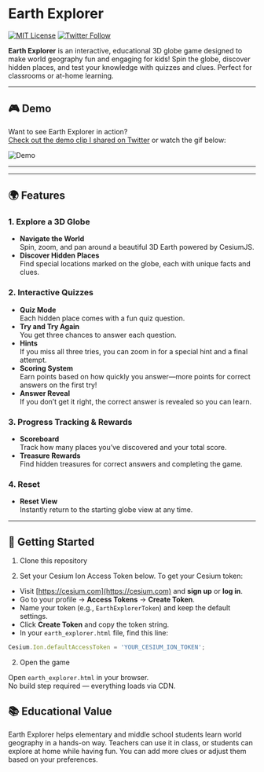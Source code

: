 # Earth Explorer

[![MIT License](https://img.shields.io/badge/license-MIT-green.svg)](LICENSE)
[![Twitter Follow](https://img.shields.io/twitter/follow/pandeyparul?style=social)](https://twitter.com/pandeyparul)

**Earth Explorer** is an interactive, educational 3D globe game designed to make world geography fun and engaging for kids! Spin the globe, discover hidden places, and test your knowledge with quizzes and clues. Perfect for classrooms or at-home learning.

---

## 🎮 Demo

Want to see Earth Explorer in action?  
[Check out the demo clip I shared on Twitter](https://x.com/pandeyparul/status/1917578603845542365) or watch the gif below:

![Demo](Earth_Explorer.gif)


---


---

## 🌍 Features

### 1. Explore a 3D Globe

- **Navigate the World**  
  Spin, zoom, and pan around a beautiful 3D Earth powered by CesiumJS.
- **Discover Hidden Places**  
  Find special locations marked on the globe, each with unique facts and clues.

### 2. Interactive Quizzes

- **Quiz Mode**  
  Each hidden place comes with a fun quiz question.
- **Try and Try Again**  
  You get three chances to answer each question.
- **Hints**  
  If you miss all three tries, you can zoom in for a special hint and a final attempt.
- **Scoring System**  
  Earn points based on how quickly you answer—more points for correct answers on the first try!
- **Answer Reveal**  
  If you don’t get it right, the correct answer is revealed so you can learn.

### 3. Progress Tracking & Rewards

- **Scoreboard**  
  Track how many places you’ve discovered and your total score.
- **Treasure Rewards**  
  Find hidden treasures for correct answers and completing the game.


### 4. Reset 

- **Reset View**  
  Instantly return to the starting globe view at any time.

---

## 🚀 Getting Started

1. Clone this repository


2. Set your Cesium Ion Access Token below. To get your Cesium token:

- Visit [https://cesium.com](https://cesium.com) and **sign up** or **log in**.
- Go to your profile → **Access Tokens** → **Create Token**.
- Name your token (e.g., `EarthExplorerToken`) and keep the default settings.
- Click **Create Token** and copy the token string.
- In your `earth_explorer.html` file, find this line:

```javascript
Cesium.Ion.defaultAccessToken = 'YOUR_CESIUM_ION_TOKEN';
```
2. Open the game

Open `earth_explorer.html` in your browser.  
No build step required — everything loads via CDN.


## 📚 Educational Value
Earth Explorer helps elementary and middle school students learn world geography in a hands-on way.
Teachers can use it in class, or students can explore at home while having fun.
You can add more clues or adjust them based on your preferences.